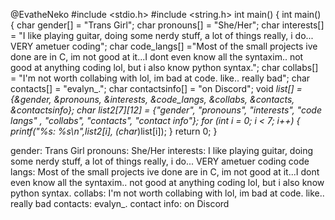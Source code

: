 @EvatheNeko
  #include <stdio.h>
  #include <string.h>
int main() {
 int main() {
  char gender[] = "Trans Girl";
  char pronouns[] = "She/Her";
  char interests[] = "I like playing guitar, doing some nerdy stuff, a lot of things really, i do... VERY ametuer coding";
  char code_langs[] ="Most of the small projects ive done are in C, im not good at it...I dont even know all the syntaxim.. not good at anything coding lol, but i also know python syntax.";
  char collabs[] = "I'm not worth collabing with lol, im bad at code. like.. really bad";
  char contacts[] = "evalyn_.";
  char contactsinfo[] = "on Discord";
  void *list[] =  {&gender, &pronouns, &interests, &code_langs, &collabs, &contacts, &contactsinfo};
  char list2[7][12] =  {"gender", "pronouns", "interests", "code langs" , "collabs", "contacts", "contact info"};
  for (int i = 0; i < 7; i++) {
      printf("%s: %s\n",list2[i], (char*)list[i]);
  }
    return 0;
}

gender: Trans Girl
pronouns: She/Her
interests: I like playing guitar, doing some nerdy stuff, a lot of things really, i do... VERY ametuer coding
code langs: Most of the small projects ive done are in C, im not good at it...I dont even know all the syntaxim.. not good at anything coding lol, but i also know python syntax.
collabs: I'm not worth collabing with lol, im bad at code. like.. really bad
contacts: evalyn_.
contact info: on Discord







<!---
EvatheNeko/EvatheNeko is a ✨ special ✨ repository because its `README.md` (this file) appears on your GitHub profile.
You can click the Preview link to take a look at your changes.
--->

